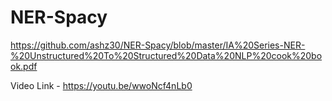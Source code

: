 # NER-Spacy

https://github.com/ashz30/NER-Spacy/blob/master/IA%20Series-NER-%20Unstructured%20To%20Structured%20Data%20NLP%20cook%20book.pdf


Video Link - https://youtu.be/wwoNcf4nLb0
